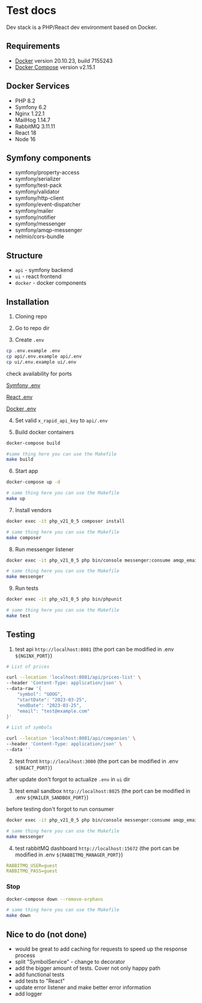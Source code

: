 # Test docs

Dev stack is a PHP/React dev environment based on Docker.

## Requirements

* [Docker](https://docs.docker.com/engine/install/) version 20.10.23, build 7155243
* [Docker Compose](https://docs.docker.com/compose/install/) version v2.15.1

## Docker Services

* PHP 8.2
* Symfony 6.2
* Nginx 1.22.1
* MailHog 1.14.7
* RabbitMQ 3.11.11
* React 18
* Node 16

## Symfony components

* symfony/property-access
* symfony/serializer
* symfony/test-pack
* symfony/validator
* symfony/http-client
* symfony/event-dispatcher
* symfony/mailer
* symfony/notifier
* symfony/messenger
* symfony/amqp-messenger
* nelmio/cors-bundle

## Structure

* `api` - symfony backend
* `ui` - react frontend
* `docker` - docker components

## Installation

1. Cloning repo

2. Go to repo dir

3. Create `.env`
```bash
cp .env.example .env
cp api/.env.example api/.env
cp ui/.env.example ui/.env
```
check availability for ports

[Symfony .env](https://github.com/if1bonacci/symfony_test/blob/master/api/.env.example)

[React .env](https://github.com/if1bonacci/symfony_test/blob/master/ui/.env.example)

[Docker .env](https://github.com/if1bonacci/symfony_test/blob/master/.env.example)

4. Set valid ``x_rapid_api_key`` to `api/.env`  

5. Build docker containers
```bash
docker-compose build

#same thing here you can use the Makefile
make build
```

6. Start app
```bash
docker-compose up -d

# same thing here you can use the Makefile
make up
```

7. Install vendors
```bash
docker exec -it php_v21_0_5 composer install

# same thing here you can use the Makefile
make composer
```

8. Run messenger listener
```bash
docker exec -it php_v21_0_5 php bin/console messenger:consume amqp_email_notification -vv

# same thing here you can use the Makefile
make messenger
```

9. Run tests
```bash
docker exec -it php_v21_0_5 php bin/phpunit

# same thing here you can use the Makefile
make test
```

## Testing

1. test api `http://localhost:8081` (the port can be modified in .env `${NGINX_PORT}`)

```bash
# List of prices

curl --location 'localhost:8081/api/prices-list' \
--header 'Content-Type: application/json' \
--data-raw '{
    "symbol": "GOOG",
    "startDate": "2023-03-25",
    "endDate": "2023-03-25",
    "email": "test@example.com"
}'

# List of symbols

curl --location 'localhost:8081/api/companies' \
--header 'Content-Type: application/json' \
--data ''
```
2. test front `http://localhost:3000` (the port can be modified in .env `${REACT_PORT}`)

after update don't forgot to actualize `.env` in `ui` dir 

3. test email sandbox `http://localhost:8025` (the port can be modified in .env `${MAILER_SANDBOX_PORT}`)

before testing don't forgot to run consumer
```bash
docker exec -it php_v21_0_5 php bin/console messenger:consume amqp_email_notification -vv

# same thing here you can use the Makefile
make messenger
```

4. test rabbitMQ dashboard `http://localhost:15672` (the port can be modified in .env `${RABBITMQ_MANAGER_PORT}`)
```yaml
RABBITMQ_USER=guest 
RABBITMQ_PASS=guest
```

### Stop
```bash
docker-compose down --remove-orphans

# same thing here you can use the Makefile
make down
```

## Nice to do (not done)

* would be great to add caching for requests to speed up the response process
* split "SymbolService" - change to decorator
* add the bigger amount of tests. Cover not only happy path
* add functional tests
* add  tests to "React"
* update error listener and make better error information
* add logger 
